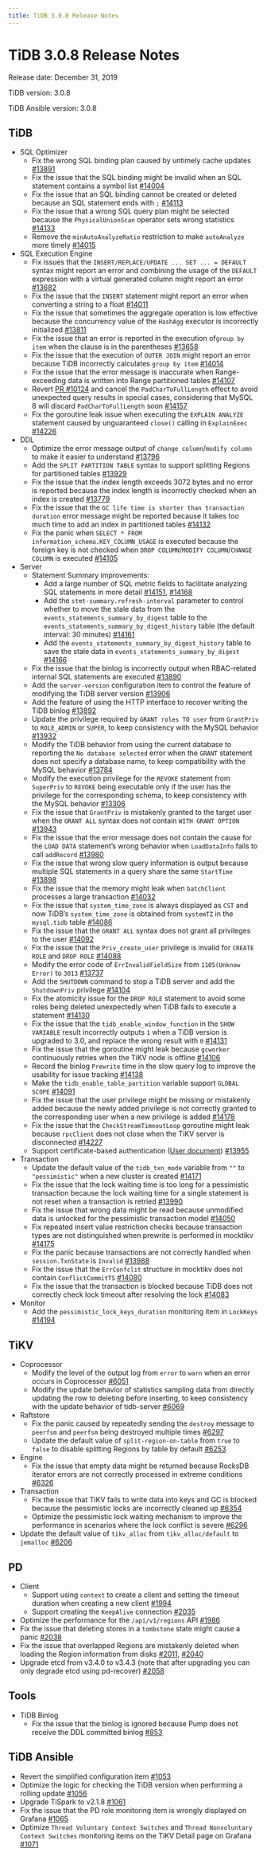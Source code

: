 ```yaml
---
title: TiDB 3.0.8 Release Notes
---
```


# TiDB 3.0.8 Release Notes

Release date: December 31, 2019

TiDB version: 3.0.8

TiDB Ansible version: 3.0.8

## TiDB

+ SQL Optimizer
    - Fix the wrong SQL binding plan caused by untimely cache updates [#13891](https://github.com/pingcap/tidb/pull/13891)
    - Fix the issue that the SQL binding might be invalid when an SQL statement contains a symbol list [#14004](https://github.com/pingcap/tidb/pull/14004)
    - Fix the issue that an SQL binding cannot be created or deleted because an SQL statement ends with `;` [#14113](https://github.com/pingcap/tidb/pull/14113)
    - Fix the issue that a wrong SQL query plan might be selected because the `PhysicalUnionScan` operator sets wrong statistics [#14133](https://github.com/pingcap/tidb/pull/14133)
    - Remove the `minAutoAnalyzeRatio` restriction to make `autoAnalyze` more timely [#14015](https://github.com/pingcap/tidb/pull/14015)
+ SQL Execution Engine
    - Fix issues that the `INSERT/REPLACE/UPDATE ... SET ... = DEFAULT` syntax might report an error and combining the usage of the `DEFAULT` expression with a virtual generated column might report an error [#13682](https://github.com/pingcap/tidb/pull/13682)
    - Fix the issue that the `INSERT` statement might report an error when converting a string to a float [#14011](https://github.com/pingcap/tidb/pull/14011)
    - Fix the issue that sometimes the aggregate operation is low effective because the concurrency value of the `HashAgg` executor is incorrectly initialized [#13811](https://github.com/pingcap/tidb/pull/13811)
    - Fix the issue that an error is reported in the execution of`group by item` when the clause is in the parentheses [#13658](https://github.com/pingcap/tidb/pull/13658)
    - Fix the issue that the execution of `OUTER JOIN` might report an error because TiDB incorrectly calculates `group by item` [#14014](https://github.com/pingcap/tidb/pull/14014)
    - Fix the issue that the error message is inaccurate when Range-exceeding data is written into Range partitioned tables [#14107](https://github.com/pingcap/tidb/pull/14107)
    - Revert [PR #10124](https://github.com/pingcap/tidb/pull/10124) and cancel the `PadCharToFullLength` effect to avoid unexpected query results in special cases, considering that MySQL 8 will discard `PadCharToFullLength` soon [#14157](https://github.com/pingcap/tidb/pull/14157)
    - Fix the goroutine leak issue when executing the `EXPLAIN ANALYZE` statement caused by unguaranteed `close()` calling in `ExplainExec` [#14226](https://github.com/pingcap/tidb/pull/14226)
+ DDL
    - Optimize the error message output of `change column`/`modify column` to make it easier to understand [#13796](https://github.com/pingcap/tidb/pull/13796)
    - Add the `SPLIT PARTITION TABLE` syntax to support splitting Regions for partitioned tables [#13929](https://github.com/pingcap/tidb/pull/13929)
    - Fix the issue that the index length exceeds 3072 bytes and no error is reported because the index length is incorrectly checked when an index is created [#13779](https://github.com/pingcap/tidb/pull/13779)
    - Fix the issue that the `GC life time is shorter than transaction duration` error message might be reported because it takes too much time to add an index in partitioned tables [#14132](https://github.com/pingcap/tidb/pull/14132)
    - Fix the panic when `SELECT * FROM information_schema.KEY_COLUMN_USAGE` is executed because the foreign key is not checked when `DROP COLUMN`/`MODIFY COLUMN`/`CHANGE COLUMN` is executed [#14105](https://github.com/pingcap/tidb/pull/14105)
+ Server
    - Statement Summary improvements:
        - Add a large number of SQL metric fields to facilitate analyzing SQL statements in more detail [#14151](https://github.com/pingcap/tidb/pull/14151), [#14168](https://github.com/pingcap/tidb/pull/14168)
        - Add the `stmt-summary.refresh-interval` parameter to control whether to move the stale data from the `events_statements_summary_by_digest` table to the `events_statements_summary_by_digest_history` table (the default interval: 30 minutes) [#14161](https://github.com/pingcap/tidb/pull/14161)
        - Add the `events_statements_summary_by_digest_history` table to save the stale data in `events_statements_summary_by_digest` [#14166](https://github.com/pingcap/tidb/pull/14166)
    - Fix the issue that the binlog is incorrectly output when RBAC-related internal SQL statements are executed [#13890](https://github.com/pingcap/tidb/pull/13890)
    - Add the `server-version` configuration item to control the feature of modifying the TiDB server version [#13906](https://github.com/pingcap/tidb/pull/13906)
    - Add the feature of using the HTTP interface to recover writing the TiDB binlog [#13892](https://github.com/pingcap/tidb/pull/13892)
    - Update the privilege required by `GRANT roles TO user` from `GrantPriv` to `ROLE_ADMIN` or `SUPER`, to keep consistency with the MySQL behavior [#13932](https://github.com/pingcap/tidb/pull/13932)
    - Modify the TiDB behavior from using the current database to reporting the `No database selected` error when the `GRANT` statement does not specify a database name, to keep compatibility with the MySQL behavior [#13784](https://github.com/pingcap/tidb/pull/13784)
    - Modify the execution privilege for the `REVOKE` statement from `SuperPriv` to `REVOKE` being executable only if the user has the privilege for the corresponding schema, to keep consistency with the MySQL behavior [#13306](https://github.com/pingcap/tidb/pull/13306)
    - Fix the issue that `GrantPriv` is mistakenly granted to the target user when the `GRANT ALL` syntax does not contain `WITH GRANT OPTION` [#13943](https://github.com/pingcap/tidb/pull/13943)
    - Fix the issue that the error message does not contain the cause for the `LOAD DATA` statement’s wrong behavior when `LoadDataInfo` fails to call `addRecord` [#13980](https://github.com/pingcap/tidb/pull/13980)
    - Fix the issue that wrong slow query information is output because multiple SQL statements in a query share the same `StartTime` [#13898](https://github.com/pingcap/tidb/pull/13898)
    - Fix the issue that the memory might leak when `batchClient` processes a large transaction [#14032](https://github.com/pingcap/tidb/pull/14032)
    - Fix the issue that `system_time_zone` is always displayed as `CST` and now TiDB’s `system_time_zone` is obtained from `systemTZ` in the `mysql.tidb` table [#14086](https://github.com/pingcap/tidb/pull/14086)
    - Fix the issue that the `GRANT ALL` syntax does not grant all privileges to the user [#14092](https://github.com/pingcap/tidb/pull/14092)
    - Fix the issue that the `Priv_create_user` privilege is invalid for `CREATE ROLE` and `DROP ROLE` [#14088](https://github.com/pingcap/tidb/pull/14088)
    - Modify the error code of `ErrInvalidFieldSize` from `1105(Unknow Error)` to `3013` [#13737](https://github.com/pingcap/tidb/pull/13737)
    - Add the `SHUTDOWN` command to stop a TiDB server and add the `ShutdownPriv` privilege [#14104](https://github.com/pingcap/tidb/pull/14104)
    - Fix the atomicity issue for the `DROP ROLE` statement to avoid some roles being deleted unexpectedly when TiDB fails to execute a statement [#14130](https://github.com/pingcap/tidb/pull/14130)
    - Fix the issue that the `tidb_enable_window_function` in the `SHOW VARIABLE` result incorrectly outputs `1` when a TiDB version is upgraded to 3.0, and replace the wrong result with `0` [#14131](https://github.com/pingcap/tidb/pull/14131)
    - Fix the issue that the goroutine might leak because `gcworker` continuously retries when the TiKV node is offline [#14106](https://github.com/pingcap/tidb/pull/14106)
    - Record the binlog `Prewrite` time in the slow query log to improve the usability for issue tracking [#14138](https://github.com/pingcap/tidb/pull/14138)
    - Make the `tidb_enable_table_partition` variable support `GLOBAL SCOPE` [#14091](https://github.com/pingcap/tidb/pull/14091)
    - Fix the issue that the user privilege might be missing or mistakenly added because the newly added privilege is not correctly granted to the corresponding user when a new privilege is added [#14178](https://github.com/pingcap/tidb/pull/14178)
    - Fix the issue that the `CheckStreamTimeoutLoop` goroutine might leak because `rpcClient` does not close when the TiKV server is disconnected [#14227](https://github.com/pingcap/tidb/pull/14227)
    - Support certificate-based authentication ([User document](/certificate-authentication.md)) [#13955](https://github.com/pingcap/tidb/pull/13955)
+ Transaction
    - Update the default value of the `tidb_txn_mode` variable from `""` to `"pessimistic"` when a new cluster is created [#14171](https://github.com/pingcap/tidb/pull/14171)
    - Fix the issue that the lock waiting time is too long for a pessimistic transaction because the lock waiting time for a single statement is not reset when a transaction is retried [#13990](https://github.com/pingcap/tidb/pull/13990)
    - Fix the issue that wrong data might be read because unmodified data is unlocked for the pessimistic transaction model [#14050](https://github.com/pingcap/tidb/pull/14050)
    - Fix repeated insert value restriction checks because transaction types are not distinguished when prewrite is performed in mocktikv [#14175](https://github.com/pingcap/tidb/pull/14175)
    - Fix the panic because transactions are not correctly handled when `session.TxnState` is `Invalid` [#13988](https://github.com/pingcap/tidb/pull/13988)
    - Fix the issue that the `ErrConfclit` structure in mocktikv does not contain `ConflictCommitTS` [#14080](https://github.com/pingcap/tidb/pull/14080)
    - Fix the issue that the transaction is blocked because TiDB does not correctly check lock timeout after resolving the lock [#14083](https://github.com/pingcap/tidb/pull/14083)
+ Monitor
    - Add the `pessimistic_lock_keys_duration` monitoring item in `LockKeys` [#14194](https://github.com/pingcap/tidb/pull/14194)

## TiKV

+ Coprocessor
    - Modify the level of the output log from `error` to `warn` when an error occurs in Coprocessor [#6051](https://github.com/tikv/tikv/pull/6051)
    - Modify the update behavior of statistics sampling data from directly updating the row to deleting before inserting, to keep consistency with the update behavior of tidb-server [#6069](https://github.com/tikv/tikv/pull/6096)
+ Raftstore
    - Fix the panic caused by repeatedly sending the `destroy` message to `peerfsm` and `peerfsm` being destroyed multiple times [#6297](https://github.com/tikv/tikv/pull/6297)
    - Update the default value of `split-region-on-table` from `true` to `false` to disable splitting Regions by table by default [#6253](https://github.com/tikv/tikv/pull/6253)
+ Engine
    - Fix the issue that empty data might be returned because RocksDB iterator errors are not correctly processed in extreme conditions [#6326](https://github.com/tikv/tikv/pull/6326)
+ Transaction
    - Fix the issue that TiKV fails to write data into keys and GC is blocked because the pessimistic locks are incorrectly cleaned up [#6354](https://github.com/tikv/tikv/pull/6354)
    - Optimize the pessimistic lock waiting mechanism to improve the performance in scenarios where the lock conflict is severe [#6296](https://github.com/tikv/tikv/pull/6296)
+ Update the default value of `tikv_alloc` from `tikv_alloc/default` to `jemalloc` [#6206](https://github.com/tikv/tikv/pull/6206)

## PD

- Client
    - Support using `context` to create a client and setting the timeout duration when creating a new client [#1994](https://github.com/pingcap/pd/pull/1994)
    - Support creating the `KeepAlive` connection [#2035](https://github.com/pingcap/pd/pull/2035)
- Optimize the performance for the `/api/v1/regions` API [#1986](https://github.com/pingcap/pd/pull/1986)
- Fix the issue that deleting stores in a `tombstone` state might cause a panic [#2038](https://github.com/pingcap/pd/pull/2038)
- Fix the issue that overlapped Regions are mistakenly deleted when loading the Region information from disks [#2011](https://github.com/pingcap/pd/issues/2011), [#2040](https://github.com/pingcap/pd/pull/2040)
- Upgrade etcd from v3.4.0 to v3.4.3 (note that after upgrading you can only degrade etcd using pd-recover) [#2058](https://github.com/pingcap/pd/pull/2058)

## Tools

+ TiDB Binlog
    - Fix the issue that the binlog is ignored because Pump does not receive the DDL committed binlog [#853](https://github.com/pingcap/tidb-binlog/pull/853)

## TiDB Ansible

- Revert the simplified configuration item [#1053](https://github.com/pingcap/tidb-ansible/pull/1053)
- Optimize the logic for checking the TiDB version when performing a rolling update [#1056](https://github.com/pingcap/tidb-ansible/pull/1056)
- Upgrade TiSpark to v2.1.8 [#1061](https://github.com/pingcap/tidb-ansible/pull/1061)
- Fix the issue that the PD role monitoring item is wrongly displayed on Grafana [#1065](https://github.com/pingcap/tidb-ansible/pull/1065)
- Optimize `Thread Voluntary Context Switches` and `Thread Nonvoluntary Context Switches` monitoring items on the TiKV Detail page on Grafana [#1071](https://github.com/pingcap/tidb-ansible/pull/1071)
